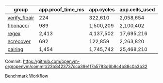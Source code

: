 | group | app.proof_time_ms | app.cycles | app.cells_used | leaf.proof_time_ms | leaf.cycles | leaf.cells_used |
| -- | -- | -- | -- | -- | -- | -- |
| [verify_fibair](https://github.com/openvm-org/openvm/blob/benchmark-results/benchmarks-pr/2186/verify_fibair-23b8423737cca39e117a5783d6b8c4b88c0a3b32.md) | 224 |  322,610 |  2,058,654 |- | - | - |
| [fibonacci](https://github.com/openvm-org/openvm/blob/benchmark-results/benchmarks-pr/2186/fibonacci-23b8423737cca39e117a5783d6b8c4b88c0a3b32.md) | 989 |  1,500,209 |  2,100,402 |- | - | - |
| [regex](https://github.com/openvm-org/openvm/blob/benchmark-results/benchmarks-pr/2186/regex-23b8423737cca39e117a5783d6b8c4b88c0a3b32.md) | 2,413 |  4,137,502 |  17,695,216 |- | - | - |
| [ecrecover](https://github.com/openvm-org/openvm/blob/benchmark-results/benchmarks-pr/2186/ecrecover-23b8423737cca39e117a5783d6b8c4b88c0a3b32.md) | 692 |  122,859 |  2,263,820 |- | - | - |
| [pairing](https://github.com/openvm-org/openvm/blob/benchmark-results/benchmarks-pr/2186/pairing-23b8423737cca39e117a5783d6b8c4b88c0a3b32.md) | 1,454 |  1,745,742 |  25,468,210 |- | - | - |


Commit: https://github.com/openvm-org/openvm/commit/23b8423737cca39e117a5783d6b8c4b88c0a3b32

[Benchmark Workflow](https://github.com/openvm-org/openvm/actions/runs/18918820788)
